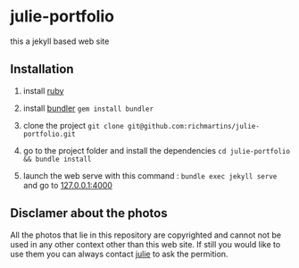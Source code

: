 # julie-portfolio

this a jekyll based web site

## Installation

1. install [ruby](https://www.ruby-lang.org/en/)
1. install [bundler](https://bundler.io/)
    ```gem install bundler```

1. clone the project
    ```git clone git@github.com:richmartins/julie-portfolio.git ```
1. go to the project folder and install the dependencies
    ```cd julie-portfolio && bundle install```
1. launch the web serve with this command : ```bundle exec jekyll serve``` and go to [127.0.0.1:4000](http://127.0.0.1:4000)
    

## Disclamer about the photos

All the photos that lie in this repository are copyrighted and cannot not be used in any other context other than this web site. If still you would like to use them you can always contact [julie](mailto:contact@juliereeb.ch) to ask the permition.
